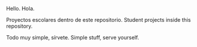 Hello. Hola.

Proyectos escolares dentro de este repositorio. Student projects inside this repository.

Todo muy simple, sírvete. Simple stuff, serve yourself.
